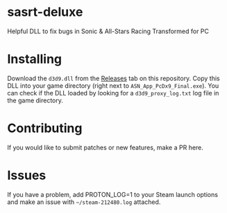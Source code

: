# sasrt-deluxe
Helpful DLL to fix bugs in Sonic & All-Stars Racing Transformed for PC
# Installing
Download the `d3d9.dll` from the [Releases](https://github.com/kernaltrap8/sasrt-deluxe/releases) tab on this repository. Copy this DLL into your game directory (right next to `ASN_App_PcDx9_Final.exe`). You can check if the DLL loaded by looking for a `d3d9_proxy_log.txt` log file in the game directory.
# Contributing
If you would like to submit patches or new features, make a PR here.
# Issues
If you have a problem, add PROTON_LOG=1 to your Steam launch options and make an issue with `~/steam-212480.log` attached.
